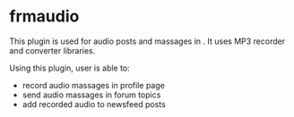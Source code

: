 # frmaudio

This plugin is used for audio posts and massages in . It uses MP3 recorder and converter libraries.

Using this plugin, user is able to:

- record audio massages in profile page
- send audio massages in forum topics
- add recorded audio to newsfeed posts